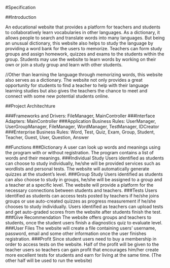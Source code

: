 #Specification

##Introduction

An educational website that provides a platform for teachers and students to collaboratively learn vocabularies in other languages. As a dictionary, it allows people to search and translate words into many languages. But being an unusual dictionary, this website also helps to study the language by providing a word bank for the users to memorize. Teachers can form study groups and assign homework, quizzes and exams to the students within the group. Students may use the website to learn words by working on their own or join a study group and learn with other students. 

//Other than learning the language through memorizing words, this website also serves as a dictionary. The website not only provides a great opportunity for students to find a teacher to help with their language learning studies but also gives the teachers the chance to meet and connect with some new potential students online. 


##Project Architechture

###Frameworks and Drivers: 
FileManager, MainController
###Interface Adapters: 
MainController
###Application Business Rules: 
UserManager, UserGroupManager, FileManager, WordManager, TestManager, IDCreator
###Enterprise Business Rules: 
Word, Test, Quiz, Exam, Group, Student, Teacher, Guest, User, Question, Answer

##Functions
###Dictionary
A user can look up words and meanings using the program with or without registration. The program contains a list of words and their meanings.
###Individual Study
Users identified as students can choose to study individually, he/she will be provided services such as wordlists and personal tests. The website will automatically generate quizzes at the student’s level.
###Group Study
Users identified as students can also choose to study in groups, he/she will be assigned to a group and a teacher at a specific level. The website will provide a platform for the necessary connections between students and teachers.
###Tests
Users identified as students can access tests posted by teachers if he/she joins groups or use auto-created quizzes as progress measurement if he/she chooses to study individually.
Users identified as teachers can upload tests and get auto-graded scores from the website after students finish the test.
###Give Recommendation
The website offers groups and teachers to students, once the student users finish a diagnostics quiz to evaluate level.
###User Files
The website will create a file containing users’ username, password, email and some other information once the user finishes registration.
###Profit
Since student users need to buy a membership in order to access tests on the website. Half of the profit will be given to the teacher users so teachers can gain profit that encourages him/her create more excellent tests for students and earn for living at the same time. (The other half will be used to run the website)
